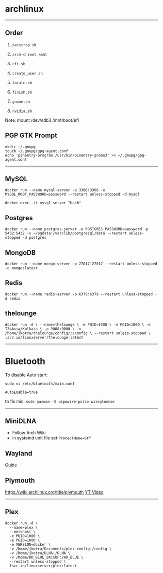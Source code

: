 # archlinux

---

## Order

1. `pacstrap.sh`
2. `arch-chroot /mnt`
3. `efi.sh`
4. `create_user.sh`
5. `locale.sh`
6. `finish.sh`

7. `gnome.sh`
8. `nvidia.sh`

Note: mount /dev/sdb3 /mnt/boot/efi

## PGP GTK Prompt

```
mkdir ~/.gnupg
touch ~/.gnupg/gpg-agent.conf
echo 'pinentry-program /usr/bin/pinentry-gnome3' >> ~/.gnupg/gpg-agent.conf
```

---

## MySQL

`docker run --name mysql-server -p 3306:3306 -e MYSQL_ROOT_PASSWORD=password --restart unless-stopped -d mysql`

`docker exec -it mysql-server "bash"`


## Postgres

`docker run --name postgres-server -e POSTGRES_PASSWORD=password -p 5432:5432 -v ~/pgdata:/var/lib/postgresql/data --restart unless-stopped -d postgres`

## MongoDB

`docker run --name mongo-server -p 27017:27017 --restart unless-stopped -d mongo:latest`

## Redis

`docker run --name redis-server -p 6379:6379 --restart unless-stopped -d redis`

## thelounge

`docker run -d \
  --name=thelounge \
  -e PUID=1000 \
  -e PGID=1000 \
  -e TZ=Asia/Kolkata \
  -p 9000:9000 \
  -v /home/jkotra/thelounge/config/:/config \
  --restart unless-stopped \
  lscr.io/linuxserver/thelounge:latest`

---

# Bluetooth

To disable Auto start:
```
sudo vi /etc/bluetooth/main.conf
```


```
AutoEnable=true
```

to fix mic:
`sudo pacman -S pipewire-pulse wireplumber`

---

## MiniDLNA

* Follow Arch Wiki
* in systemd unit file set `ProtectHome=off`

## Wayland

[Guide](https://forum.endeavouros.com/t/enable-wayland-gnome-gdm-with-nvidia-and-make-gestures-suspend-work/31621)

## Plymouth

https://wiki.archlinux.org/title/plymouth
[YT Video](https://www.youtube.com/watch?v=eTk2yG1JFsE)

---

## Plex

```
docker run -d \
  --name=plex \
  --net=host \
  -e PUID=1000 \
  -e PGID=1000 \
  -e VERSION=docker \
  -v /home/jkotra/Documents/plex-config:/config \
  -v /home/jkotra/DLNA:/DLNA \
  -v /home/WD_BLUE_BACKUP:/WD_BLUE \
  --restart unless-stopped \
  lscr.io/linuxserver/plex:latest
```

